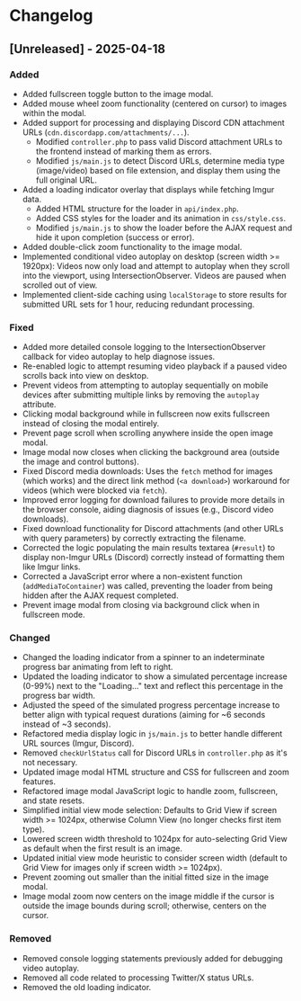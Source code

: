 # Changelog

## [Unreleased] - 2025-04-18

### Added
- Added fullscreen toggle button to the image modal.
- Added mouse wheel zoom functionality (centered on cursor) to images within the modal.
- Added support for processing and displaying Discord CDN attachment URLs (`cdn.discordapp.com/attachments/...`).
  - Modified `controller.php` to pass valid Discord attachment URLs to the frontend instead of marking them as errors.
  - Modified `js/main.js` to detect Discord URLs, determine media type (image/video) based on file extension, and display them using the full original URL.
- Added a loading indicator overlay that displays while fetching Imgur data.
  - Added HTML structure for the loader in `api/index.php`.
  - Added CSS styles for the loader and its animation in `css/style.css`.
  - Modified `js/main.js` to show the loader before the AJAX request and hide it upon completion (success or error).
- Added double-click zoom functionality to the image modal.
- Implemented conditional video autoplay on desktop (screen width >= 1920px): Videos now only load and attempt to autoplay when they scroll into the viewport, using IntersectionObserver. Videos are paused when scrolled out of view.
- Implemented client-side caching using `localStorage` to store results for submitted URL sets for 1 hour, reducing redundant processing.

### Fixed
- Added more detailed console logging to the IntersectionObserver callback for video autoplay to help diagnose issues.
- Re-enabled logic to attempt resuming video playback if a paused video scrolls back into view on desktop.
- Prevent videos from attempting to autoplay sequentially on mobile devices after submitting multiple links by removing the `autoplay` attribute.
- Clicking modal background while in fullscreen now exits fullscreen instead of closing the modal entirely.
- Prevent page scroll when scrolling anywhere inside the open image modal.
- Image modal now closes when clicking the background area (outside the image and control buttons).
- Fixed Discord media downloads: Uses the `fetch` method for images (which works) and the direct link method (`<a download>`) workaround for videos (which were blocked via `fetch`).
- Improved error logging for download failures to provide more details in the browser console, aiding diagnosis of issues (e.g., Discord video downloads).
- Fixed download functionality for Discord attachments (and other URLs with query parameters) by correctly extracting the filename.
- Corrected the logic populating the main results textarea (`#result`) to display non-Imgur URLs (Discord) correctly instead of formatting them like Imgur links.
- Corrected a JavaScript error where a non-existent function (`addMediaToContainer`) was called, preventing the loader from being hidden after the AJAX request completed.
- Prevent image modal from closing via background click when in fullscreen mode.

### Changed
- Changed the loading indicator from a spinner to an indeterminate progress bar animating from left to right.
- Updated the loading indicator to show a simulated percentage increase (0-99%) next to the "Loading..." text and reflect this percentage in the progress bar width.
- Adjusted the speed of the simulated progress percentage increase to better align with typical request durations (aiming for ~6 seconds instead of ~3 seconds).
- Refactored media display logic in `js/main.js` to better handle different URL sources (Imgur, Discord).
- Removed `checkUrlStatus` call for Discord URLs in `controller.php` as it's not necessary.
- Updated image modal HTML structure and CSS for fullscreen and zoom features.
- Refactored image modal JavaScript logic to handle zoom, fullscreen, and state resets.
- Simplified initial view mode selection: Defaults to Grid View if screen width >= 1024px, otherwise Column View (no longer checks first item type).
- Lowered screen width threshold to 1024px for auto-selecting Grid View as default when the first result is an image.
- Updated initial view mode heuristic to consider screen width (default to Grid View for images only if screen width >= 1024px).
- Prevent zooming out smaller than the initial fitted size in the image modal.
- Image modal zoom now centers on the image middle if the cursor is outside the image bounds during scroll; otherwise, centers on the cursor.

### Removed
- Removed console logging statements previously added for debugging video autoplay.
- Removed all code related to processing Twitter/X status URLs.
- Removed the old loading indicator. 